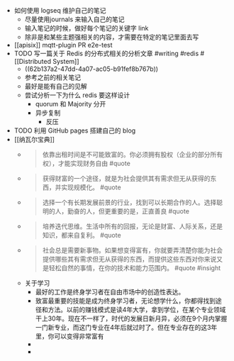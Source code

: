 - 如何使用 logseq 维护自己的笔记
	- 尽量使用journals 来输入自己的笔记
	- 输入笔记的时候，做好每个笔记的关键字 link
	- 除非是和某些主题强相关的内容，才需要在特定的笔记里面去写
- [[apisix]] mqtt-plugin PR e2e-test
- TODO 写一篇关于 Redis 的分布式相关的分析文章 #writing #redis #[[Distributed System]]
	- ((62b137a2-47dd-4a07-ac05-b91fef8b767b))
	- 参考之前的相关笔记
	- 最好是能有自己的见解
	- 尝试分析一下为什么 redis 要这样设计
		- quorum 和 Majority 分开
		- 异步复制
			- 反压
- TODO 利用 GitHub pages 搭建自己的 blog
- [[纳瓦尔宝典]]
	- > 依靠出租时间是不可能致富的。你必须拥有股权（企业的部分所有权），才能实现财务自由 #quote
	- > 获得财富的一个途径，就是为社会提供其有需求但无从获得的东西，并实现规模化。 #quote
	- > 选择一个有长期发展前景的行业，找到可以长期合作的人。选择聪明的人，勤奋的人，但更重要的是，正直善良 #quote
	- > 培养迭代思维。生活中所有的回报，无论是财富、人际关系，还是知识，都来自复利。 #quote
	- > 社会总是需要新事物。如果想变得富有，你就要弄清楚你能为社会提供哪些其有需求但无从获得的东西，而提供这些东西对你来说又是轻松自然的事情，在你的技术和能力范围内。 #quote #insight
	- 关于学习
		- 最好的工作是终身学习者在自由市场中的创造性表达。
		- 致富最重要的技能是成为终身学习者，无论想学什么，你都得找到途径和方法。以前的赚钱模式是读4年大学，拿到学位，在某个专业领域干上30年。现在不一样了，时代的发展日新月异，必须在9个月内掌握一门新专业，而这门专业在4年后就过时了。但在专业存在的这3年里，你可以变得非常富有
		-
		-